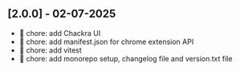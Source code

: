 ## [2.0.0] - 02-07-2025

- 🔧 chore: add Chackra UI
- 🔧 chore: add manifest.json for chrome extension API
- 🔧 chore: add vitest
- 🔧 chore: add monorepo setup, changelog file and version.txt file
